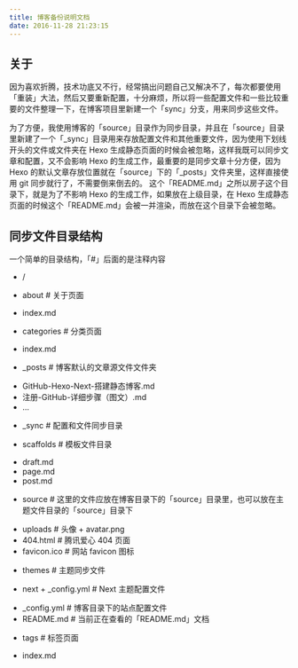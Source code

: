 ```yaml
---
title: 博客备份说明文档
date: 2016-11-28 21:23:15
---
```

## 关于
因为喜欢折腾，技术功底又不行，经常搞出问题自己又解决不了，每次都要使用「重装」大法，然后又要重新配置，十分麻烦，所以将一些配置文件和一些比较重要的文件整理一下，在博客项目里新建一个「sync」分支，用来同步这些文件。

为了方便，我使用博客的「source」目录作为同步目录，并且在「source」目录里新建了一个「\_sync」目录用来存放配置文件和其他重要文件，因为使用下划线开头的文件或文件夹在 Hexo 生成静态页面的时候会被忽略，这样我既可以同步文章和配置，又不会影响 Hexo 的生成工作，最重要的是同步文章十分方便，因为 Hexo 的默认文章存放位置就在「source」下的「\_posts」文件夹里，这样直接使用 git 同步就行了，不需要倒来倒去的。
这个「README.md」之所以房子这个目录下，就是为了不影响 Hexo 的生成工作，如果放在上级目录，在 Hexo 生成静态页面的时候这个「README.md」会被一并渲染，而放在这个目录下会被忽略。
## 同步文件目录结构

一个简单的目录结构，「#」后面的是注释内容

- /
 + about # 关于页面
  * index.md
 + categories # 分类页面
  * index.md
 + _posts # 博客默认的文章源文件文件夹
  * GitHub-Hexo-Next-搭建静态博客.md
  * 注册-GitHub-详细步骤（图文）.md
  * ...
 + _sync # 配置和文件同步目录
  * scaffolds # 模板文件目录
   - draft.md
   - page.md
   - post.md
  * source # 这里的文件应放在博客目录下的「source」目录里，也可以放在主题文件目录的「source」目录下
   - uploads # 头像
    + avatar.png
   - 404.html # 腾讯爱心 404 页面
   - favicon.ico # 网站 favicon 图标
  * themes # 主题同步文件
   - next
    + _config.yml # Next 主题配置文件
  * _config.yml # 博客目录下的站点配置文件
  * README.md # 当前正在查看的「README.md」文档
 + tags # 标签页面
  * index.md
